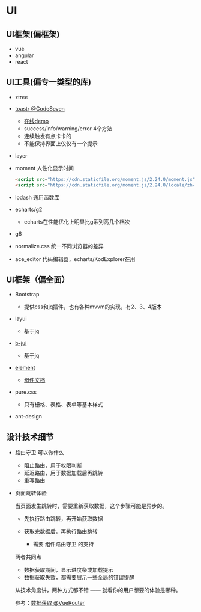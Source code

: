 # UI

## UI框架(偏框架)

* vue
* angular
* react

## UI工具(偏专一类型的库)

* ztree
* [toastr @CodeSeven](https://github.com/CodeSeven/toastr)
  * [在线demo](https://codeseven.github.io/toastr/demo.html)
  * success/info/warning/error 4个方法
  * 连续触发有点卡卡的
  * 不能保持界面上仅仅有一个提示
* layer
* moment 人性化显示时间

  ```html
  <script src="https://cdn.staticfile.org/moment.js/2.24.0/moment.js"></script>
  <script src="https://cdn.staticfile.org/moment.js/2.24.0/locale/zh-cn.js"></script>
  ```

* lodash 通用函数库
* echarts/g2
  * echarts在性能优化上明显比g系列高几个档次
* g6
* normalize.css 统一不同浏览器的差异
* ace_editor 代码编辑器，echarts/KodExplorer在用

## UI框架（偏全面）

* Bootstrap
  * 提供css和jq插件，也有各种mvvm的实现，有2、3、4版本
* layui
  * 基于jq
* [b-jui](http://www.b-jui.com/)
  * 基于jq
* [element](https://element.eleme.cn/)
  * [组件文档](https://element.eleme.cn/#/zh-CN/component/installation)

* pure.css
  * 只有栅格、表格、表单等基本样式
* ant-design

## 设计技术细节

* 路由守卫 可以做什么
  * 阻止路由，用于权限判断
  * 延迟路由，用于数据加载后再跳转
  * 重写路由

* 页面跳转体验
  
  当页面发生跳转时，需要重新获取数据，这个步骤可能是异步的。
  
  * 先执行路由跳转，再开始获取数据

  * 获取完数据后，再执行路由跳转
    * 需要 组件路由守卫 的支持

  两者共同点
  
  * 数据获取期间，显示进度条或加载提示
  * 数据获取失败，都需要展示一些全局的错误提醒

  从技术角度讲，两种方式都不错 —— 就看你的用户想要的体验是哪种。

  参考：[数据获取 @VueRouter](https://router.vuejs.org/zh/guide/advanced/data-fetching.html)

